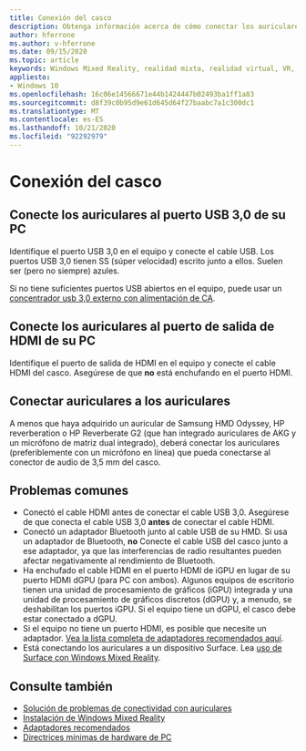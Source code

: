 ```yaml
---
title: Conexión del casco
description: Obtenga información acerca de cómo conectar los auriculares de la realidad mixta de Windows a USB 3,0 y HDMI, y cómo conectar sus auriculares al casco.
author: hferrone
ms.author: v-hferrone
ms.date: 09/15/2020
ms.topic: article
keywords: Windows Mixed Reality, realidad mixta, realidad virtual, VR, MR, auriculares, configuración, introducción
appliesto:
- Windows 10
ms.openlocfilehash: 16c06e14566671e44b1424447b02493ba1ff1a83
ms.sourcegitcommit: d8f39c0b95d9e61d645d64f27baabc7a1c300dc1
ms.translationtype: MT
ms.contentlocale: es-ES
ms.lasthandoff: 10/21/2020
ms.locfileid: "92292979"
---
```

# <a name="plug-in-your-headset"></a>Conexión del casco

## <a name="connect-your-headset-to-your-pcs-usb-30-port"></a>Conecte los auriculares al puerto USB 3,0 de su PC

Identifique el puerto USB 3,0 en el equipo y conecte el cable USB. Los puertos USB 3,0 tienen SS (súper velocidad) escrito junto a ellos. Suelen ser (pero no siempre) azules.

Si no tiene suficientes puertos USB abiertos en el equipo, puede usar un [concentrador usb 3,0 externo con alimentación de CA](recommended-adapters-for-windows-mixed-reality-capable-pcs.md#using-external-usb-30-hubs-with-windows-mixed-reality-headsets).

## <a name="connect-your-headset-to-your-pcs-hdmi-out-port"></a>Conecte los auriculares al puerto de salida de HDMI de su PC

Identifique el puerto de salida de HDMI en el equipo y conecte el cable HDMI del casco. Asegúrese de que **no** está enchufando en el puerto HDMI.

## <a name="connect-headphones-to-your-headset"></a>Conectar auriculares a los auriculares

A menos que haya adquirido un auricular de Samsung HMD Odyssey, HP reverberation o HP Reverberate G2 (que han integrado auriculares de AKG y un micrófono de matriz dual integrado), deberá conectar los auriculares (preferiblemente con un micrófono en línea) que pueda conectarse al conector de audio de 3,5 mm del casco.

## <a name="common-issues"></a>Problemas comunes

* Conectó el cable HDMI antes de conectar el cable USB 3,0.  Asegúrese de que conecta el cable USB 3,0 **antes** de conectar el cable HDMI.
* Conectó un adaptador Bluetooth junto al cable USB de su HMD.  Si usa un adaptador de Bluetooth, **no** Conecte el cable USB del casco junto a ese adaptador, ya que las interferencias de radio resultantes pueden afectar negativamente al rendimiento de Bluetooth.
* Ha enchufado el cable HDMI en el puerto HDMI de iGPU en lugar de su puerto HDMI dGPU (para PC con ambos). Algunos equipos de escritorio tienen una unidad de procesamiento de gráficos (iGPU) integrada y una unidad de procesamiento de gráficos discretos (dGPU) y, a menudo, se deshabilitan los puertos iGPU. Si el equipo tiene un dGPU, el casco debe estar conectado a dGPU.  
* Si el equipo no tiene un puerto HDMI, es posible que necesite un adaptador. [Vea la lista completa de adaptadores recomendados aquí](recommended-adapters-for-windows-mixed-reality-capable-pcs.md).
* Está conectando los auriculares a un dispositivo Surface. Lea [uso de Surface con Windows Mixed Reality](windows-mixed-reality-minimum-pc-hardware-compatibility-guidelines.md#windows-mixed-reality-and-surface).

## <a name="see-also"></a>Consulte también

* [Solución de problemas de conectividad con auriculares](headset-connectivity.md)
* [Instalación de Windows Mixed Reality](install-windows-mixed-reality.md)
* [Adaptadores recomendados](recommended-adapters-for-windows-mixed-reality-capable-pcs.md)
* [Directrices mínimas de hardware de PC](windows-mixed-reality-minimum-pc-hardware-compatibility-guidelines.md)
